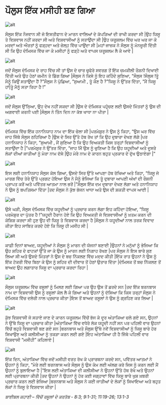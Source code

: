 # ਪੌਲੁਸ ਇੱਕ  ਮਸੀਹੀ ਬਣ ਗਿਆ

![alt](https://cdn.door43.org/obs/jpg/360px/obs-en-46-01.jpg)

ਸੌਲੁਸ ਇੱਕ  ਨੌਜਵਾਨ ਸੀ ਜੋ ਇਸਤੀਫਾਨ ਦੇ ਮਾਰਨ ਵਾਲਿਆਂ ਦੇ ਕੱਪੜਿਆਂ ਦੀ ਰਾਖੀ ਕਰਦਾ ਸੀ |ਉਹ ਯਿਸੂ ਤੇ ਵਿਸ਼ਵਾਸ ਨਹੀਂ ਕਰਦਾ ਸੀ ਅਤੇ ਵਿਸ਼ਵਾਸੀਆਂ ਨੂੰ ਸਤਾਉਂਦਾ ਸੀ |ਉਹ ਯਰੂਸ਼ਲਮ ਵਿੱਚ  ਘਰ ਘਰ ਜਾ ਕੇ ਮਰਦਾਂ ਅਤੇ ਔਰਤਾਂ ਨੂੰ ਫੜ੍ਹਦਾ ਅਤੇ ਜ਼ੇਲ੍ਹ   ਵਿੱਚ  ਪਾਉਂਦਾ ਸੀ |ਮਹਾਂ ਜਾਜ਼ਕ  ਨੇ ਸੌਲੁਸ ਨੂੰ ਮੰਨਜ਼ੂਰੀ ਦਿੱਤੀ ਸੀ ਕਿ ਉਹ ਦੰਮਿਸਕ  ਵਿੱਚ  ਜਾ ਕੇ ਮਸੀਹਾਂ ਨੂੰ ਫੜ੍ਹੇ ਅਤੇ ਵਾਪਸ ਯਰੂਸ਼ਲਮ ਲੈ ਕੇ ਆਵੇ |

![alt](https://cdn.door43.org/obs/jpg/360px/obs-en-46-02.jpg)

ਜਦੋਂ ਸੌਲੁਸ ਦੰਮਿਸਕ  ਦੇ ਰਾਹ ਵਿੱਚ  ਸੀ ਤਾਂ ਉਸ ਦੇ ਚਾਰ ਚੁਫੇਰੇ ਸਵਰਗ ਤੋਂ ਇੱਕ ਚਮਕੀਲੀ ਰੌਸ਼ਨੀ ਦਿਖਾਈ ਦਿੱਤੀ ਅਤੇ ਉਹ ਹੇਠਾਂ ਜ਼ਮੀਨ ਤੇ ਡਿੱਗ ਗਿਆ |ਸੌਲੁਸ ਨੇ ਕਿਸੇ ਨੂੰ ਇਹ ਕਹਿੰਦੇ ਸੁਣਿਆ, “ਸੌਲੁਸ !ਸੌਲੁਸ !ਤੂੰ ਮੈਨੂੰ ਕਿਉਂ ਸਤਾਉਂਦਾ ਹੈਂ ?”ਸੌਲੁਸ ਨੇ ਪੁੱਛਿਆ, “ਸੁਆਮੀ , ਤੂੰ ਕੌਣ ਹੈ ?”ਯਿਸੂ ਨੇ ਉੱਤਰ ਦਿੱਤਾ, “ਮੈਂ ਯਿਸੂ ਹਾਂ|ਤੂੰ ਮੈਨੂੰ ਸਤਾ ਰਿਹਾ ਹੈ !”

![alt](https://cdn.door43.org/obs/jpg/360px/obs-en-46-03.jpg)

ਜਦੋਂ ਸੌਲੁਸ ਉੱਠਿਆ, ਉਹ ਦੇਖ ਨਹੀਂ ਸਕਦਾ ਸੀ |ਉਸ ਦੇ ਦੰਮਿਸਕ ਪਹੁੰਚਣ ਲਈ ਉਸਦੇ ਮਿੱਤਰਾਂ ਨੂੰ ਉਸ ਦੀ ਅਗਵਾਈ ਕਰਨੀ ਪਈ |ਸੌਲੁਸ ਨੇ ਤਿੰਨ ਦਿਨ ਨਾ ਕੱਝ ਖਾਧਾ ਨਾ ਪੀਤਾ |

![alt](https://cdn.door43.org/obs/jpg/360px/obs-en-46-04.jpg)

ਦੰਮਿਸਕ ਵਿੱਚ ਇੱਕ ਹਨਾਨਿਯਾਹ  ਨਾਮ ਦਾ ਇੱਕ ਚੇਲਾ ਸੀ |ਪਰਮੇਸ਼ੁਰ  ਨੇ ਉਸ ਨੂੰ ਕਿਹਾ, “ਉਸ ਘਰ ਵਿੱਚ ਜਾਹ ਜਿੱਥੇ ਸੌਲੁਸ ਠਹਿਰਿਆ ਹੈ |ਉਸ ਦੇ ਸਿਰ ਉੱਤੇ ਹੱਥ ਰੱਖ ਤਾਂ ਕਿ ਉਹ ਦੁਬਾਰਾ ਦੇਖਣ ਲੱਗੇ |ਪਰ ਹਨਾਨਿਯਾਹ  ਨੇ ਕਿਹਾ, “ਸੁਆਮੀ , ਮੈਂ ਸੁਣਿਆ ਹੈ ਕਿ ਉਹ ਵਿਅਕਤੀ ਕਿਸ ਤਰ੍ਹਾਂ ਵਿਸ਼ਵਾਸੀਆਂ ਨੂੰ ਸਤਾਉਂਦਾ ਹੈ |”ਪਰਮੇਸ਼ੁਰ ਨੇ ਉੱਤਰ ਦਿੱਤਾ, “ਜਾਹ !ਮੈਂ ਉਸ ਨੂੰ ਚੁਣਿਆ ਹੈ ਕਿ ਉਹ ਯਹੂਦੀਆਂ ਅਤੇ ਦੂਸਰੇ ਲੋਕਾਂ ਦੀਆਂ ਜਾਤੀਆਂ ਨੂੰ ਮੇਰਾ ਨਾਮ ਦੱਸੇ |ਉਹ ਮੇਰੇ ਨਾਮ ਦੇ ਕਾਰਨ ਬਹੁਤ ਪ੍ਰਕਾਰ ਦੇ ਦੁੱਖ ਉਠਾਏਗਾ |”

![alt](https://cdn.door43.org/obs/jpg/360px/obs-en-46-05.jpg)

ਇਸ ਲਈ ਹਨਾਨਿਯਾਹ  ਸੌਲੁਸ ਕੋਲ ਗਿਆ, ਉਸਦੇ ਸਿਰ ਉੱਤੇ ਆਪਣਾ ਹੱਥ ਰੱਖਿਆ ਅਤੇ ਕਿਹਾ, “ਯਿਸੂ ਜੋ ਮਾਰਗ ਵਿੱਚ  ਤੇਰੇ ਉੱਤੇ ਪ੍ਰਗਟ ਹੋਇਆ ਉਸ ਨੇ ਮੈਨੂੰ ਭੇਜਿਆ ਕਿ ਤੂੰ ਦੁਬਾਰਾ ਆਪਣੀ ਅੱਖਾਂ ਦੀ  ਰੌਸ਼ਨੀ ਪ੍ਰਾਪਤ ਕਰੇਂ ਅਤੇ ਪਵਿੱਤਰ ਆਤਮਾ ਨਾਲ ਭਰੇਂ |”ਸੌਲੁਸ ਇੱਕ  ਦਮ ਦੁਬਾਰਾ ਦੇਖਣ ਲੱਗਾ ਅਤੇ ਹਨਾਨਿਯਾਹ  ਨੇ ਉਸ ਨੂੰ ਬਪਤਿਸਮਾ ਦਿੱਤਾ  |ਤਦ ਸੌਲੁਸ ਨੇ ਕੁੱਝ ਭੋਜਨ ਖਾਧਾ ਅਤੇ ਉਸ ਦੀ ਸ਼ਕਤੀ ਵਾਪਸ ਆਈ |

![alt](https://cdn.door43.org/obs/jpg/360px/obs-en-46-06.jpg)

ਉਸੇ ਘੜੀ, ਸੌਲੁਸ ਦੰਮਿਸਕ ਵਿੱਚ ਯਹੂਦੀਆਂ ਨੂੰ ਪ੍ਰਚਾਰ ਕਰਨ ਲੱਗਾ ਇਹ ਕਹਿੰਦਾ ਹੋਇਆ, “ਯਿਸੂ ਪਰਮੇਸ਼ੁਰ  ਦਾ ਪੁੱਤਰ ਹੈ !”ਯਹੂਦੀ ਹੈਰਾਨ ਹੋਏ ਕਿ ਉਹ ਵਿਅਕਤੀ ਜੋ ਵਿਸ਼ਵਾਸੀਆਂ ਨੂੰ ਖ਼ਤਮ  ਕਰਨ ਦੀ ਕੋਸ਼ਿਸ਼ ਕਰਦਾ ਸੀ ਹੁਣ ਉਹ ਵੀ ਯਿਸੂ ਤੇ ਵਿਸ਼ਵਾਸ ਕਰਦਾ ਹੈ |ਸੌਲੁਸ ਨੇ ਯਹੂਦੀਆਂ ਨਾਲ ਤਰਕ ਵਿਵਾਦ ਕੀਤਾ ਇਹ ਸਾਬਿਤ  ਕਰਦੇ ਹੋਏ ਕਿ ਯਿਸੂ ਹੀ ਮਸੀਹ ਸੀ |

![alt](https://cdn.door43.org/obs/jpg/360px/obs-en-46-07.jpg)

ਕਾਫ਼ੀ ਦਿਨਾਂ ਬਾਅਦ, ਯਹੂਦੀਆਂ ਨੇ ਸੌਲੁਸ ਨੂੰ ਮਾਰਨ ਦੀ ਯੋਜਨਾਂ ਬਣਾਈ |ਉਹਨਾਂ ਨੇ ਮਨੁੱਖਾਂ ਨੂੰ ਭੇਜਿਆ ਕਿ ਉਹ ਸ਼ਹਿਰ ਦੇ ਫਾਟਕਾਂ ਉੱਤੇ ਜਾ ਕੇ ਉਸ ਨੂੰ ਮਾਰਨ ਲਈ ਨਿਗਾਹ ਰੱਖਣ |ਪਰ ਸੌਲੁਸ ਨੇ ਇਸ ਬਾਰੇ ਸੁਣ ਲਿਆ ਸੀ ਅਤੇ ਉਸਦੇ ਮਿੱਤਰਾਂ ਨੇ ਉਸ ਦੇ ਬਚ ਨਿੱਕਲਣ ਵਿੱਚ ਮਦਦ ਕੀਤੀ |ਇੱਕ ਰਾਤ ਉਹਨਾਂ ਨੇ ਉਸ ਨੂੰ ਇੱਕ ਟੋਕਰੀ ਵਿੱਚ  ਬਿਠਾ ਕੇ ਉਸ ਨੂੰ ਸ਼ਹਿਰ ਦੀ ਦੀਵਾਰ ਤੋਂ ਹੇਠਾਂ  ਉਤਾਰ ਦਿੱਤਾ |ਦੰਮਿਸਕ ਤੋਂ ਬਚ ਨਿੱਕਲਣ ਤੋਂ ਬਾਅਦ ਉਹ ਲਗਾਤਾਰ ਯਿਸੂ ਦਾ ਪ੍ਰਚਾਰ ਕਰਦਾ ਰਿਹਾ |

![alt](https://cdn.door43.org/obs/jpg/360px/obs-en-46-08.jpg)

ਸੌਲੁਸ ਯਰੂਸ਼ਲਮ ਵਿੱਚ ਰਸੂਲਾਂ ਨੂੰ ਮਿਲਣ ਲਈ ਗਿਆ ਪਰ ਉਹ ਉਸ ਤੋਂ ਡਰਦੇ ਸਨ |ਤਦ ਇੱਕ ਬਰਨਬਾਸ  ਨਾਮ ਦਾ ਵਿਸ਼ਵਾਸੀ ਉਸ ਨੂੰ ਰਸੂਲਾਂ ਕੋਲ ਲੈ ਕੇ ਗਿਆ ਅਤੇ ਉਹਨਾਂ ਨੂੰ ਦੱਸਿਆ ਕਿ ਕਿਸ ਤਰ੍ਹਾਂ  ਸੌਲੁਸ ਨੇ ਦੰਮਿਸਕ ਵਿੱਚ ਦਲੇਰੀ ਨਾਲ ਪ੍ਰਚਾਰ ਕੀਤਾ |ਇਸ ਤੋਂ ਬਾਅਦ ਰਸੂਲਾਂ ਨੇ ਉਸ ਨੂੰ ਗ੍ਰਹਿਣ ਕਰ ਲਿਆ |

![alt](https://cdn.door43.org/obs/jpg/360px/obs-en-46-09.jpg)

ਕੁੱਝ ਵਿਸ਼ਵਾਸੀ ਜੋ ਸਤਾਏ ਜਾਣ ਦੇ ਕਾਰਨ ਯਰੂਸ਼ਲਮ ਵਿੱਚੋਂ  ਭੱਜ ਕੇ ਦੂਰ ਅੰਤਾਕਿਆ ਚਲੇ ਗਏ ਸਨ, ਉਹਨਾਂ ਨੇ ਉੱਥੇ ਯਿਸੂ ਦਾ ਪ੍ਰਚਾਰ ਕੀਤਾ |ਅੰਤਾਕਿਆ ਵਿੱਚ  ਵਧੇਰੇ ਲੋਕ ਯਹੂਦੀ ਨਹੀਂ ਸਨ ਪਰ ਪਹਿਲੀ ਵਾਰ ਉਹਨਾਂ ਵਿੱਚੋਂ ਬਹੁਤੇ ਵਿਸ਼ਵਾਸੀ ਬਣ ਗਏ ਸਨ |ਬਰਨਬਾਸ ਅਤੇ ਸੌਲੁਸ ਉੱਥੇ ਨਵੇਂ ਵਿਸ਼ਵਾਸੀਆਂ ਨੂੰ ਯਿਸੂ ਬਾਰੇ ਹੋਰ ਸਿਖਾਉਣ ਅਤੇ ਕਲੀਸੀਆ ਨੂੰ ਤਕੜਾ ਕਰਨ ਲਈ ਗਏ |ਇਹ ਅੰਤਾਕਿਆ ਹੀ ਹੈ ਜਿੱਥੇ ਪਹਿਲੀ ਵਾਰ ਵਿਸ਼ਵਾਸੀ “ਮਸੀਹੀ” ਕਹਿਲਾਏ |

![alt](https://cdn.door43.org/obs/jpg/360px/obs-en-46-10.jpg)

ਇੱਕ ਦਿਨ, ਅੰਤਾਕਿਆ ਵਿੱਚ ਜਦੋਂ ਮਸੀਹੀ ਵਰਤ ਰੱਖ ਕੇ ਪ੍ਰਾਰਥਨਾ ਕਰਦੇ ਸਨ, ਪਵਿੱਤਰ ਆਤਮਾਂ ਨੇ ਉਹਨਾਂ ਨੂੰ ਕਿਹਾ, “ਮੇਰੇ ਲਈ ਬਰਨਬਾਸ  ਅਤੇ ਸੌਲੁਸ ਨੂੰ ਉਸ ਕੰਮ ਲਈ ਅੱਲਗ ਕਰੋ ਜਿਸ ਨੂੰ ਕਰਨ ਲਈ ਮੈਂ ਉਹਨਾਂ ਨੂੰ ਬੁਲਾਇਆ ਹੈ |”ਇਸ ਲਈ ਅੰਤਾਕਿਆ ਦੀ ਕਲੀਸੀਆ ਨੇ ਉਹਨਾਂ ਉੱਤੇ ਹੱਥ ਰੱਖੇ ਅਤੇ ਉਹਨਾਂ ਲਈ ਪ੍ਰਾਰਥਨਾ ਕੀਤੀ |ਤਦ ਉਹਨਾਂ ਨੇ ਉਹਨਾਂ ਨੂੰ ਹੋਰ ਕਈ ਜਗ੍ਹਾਵਾਂ  ਵਿੱਚ  ਯਿਸੂ ਬਾਰੇ ਖੁਸ਼ ਖ਼ਬਰੀ  ਪ੍ਰਚਾਰ ਕਰਨ ਲਈ ਭੇਜਿਆ |ਬਰਨਬਾਸ  ਅਤੇ ਸੌਲੁਸ ਨੇ ਕਈ ਜਾਤੀਆਂ ਦੇ ਲੋਕਾਂ ਨੂੰ ਸਿਖਾਇਆ ਅਤੇ ਬਹੁਤ ਲੋਕਾਂ ਨੇ ਯਿਸੂ ਤੇ ਵਿਸ਼ਵਾਸ ਕੀਤਾ |

_ਬਾਈਬਲ ਕਹਾਣੀ – ਵਿੱਚੋਂ ਰਸੂਲਾਂ ਦੇ ਕਰਤੱਬ  - 8:3; 9:1-31; 11:19-26; 13:1-3_